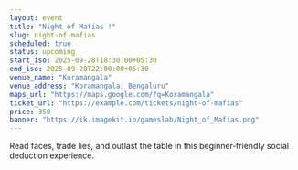 ```yaml
---
layout: event
title: "Night of Mafias !"
slug: night-of-mafias
scheduled: true
status: upcoming
start_iso: 2025-09-28T18:30:00+05:30
end_iso: 2025-09-28T22:00:00+05:30
venue_name: "Koramangala"
venue_address: "Koramangala, Bengaluru"
maps_url: "https://maps.google.com/?q=Koramangala"
ticket_url: "https://example.com/tickets/night-of-mafias"
price: 350
banner: "https://ik.imagekit.io/gameslab/Night_of_Mafias.png"
---
```


Read faces, trade lies, and outlast the table in this beginner‑friendly social deduction experience.